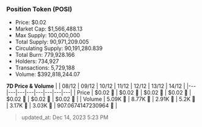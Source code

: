 
  ### Position Token (POSI)
  - Price: $0.02
  - Market Cap: $1,566,488.13
  - Max Supply: 100,000,000
  - Total Supply: 90,971,209.005
  - Circulating Supply: 90,191,280.839
  - Total Burn: 779,928.166
  - Holders: 734,927
  - Transactions: 5,729,188
  - Volume: $392,818,244.07

  **7D Price & Volume**
  | | 08&#x2F;12 | 09&#x2F;12 | 10&#x2F;12 | 11&#x2F;12 | 12&#x2F;12 | 13&#x2F;12 | 14&#x2F;12 |
  |---|---|---|---|---|---|---|---|
  | Price | $0.02 🔻 | $0.02 🚀 | $0.02 🚀 | $0.02 🔻 | $0.02 🚀 | $0.02 🔻 | $0.02 🚀 |
  | Volume | 5.09K 🚀 | 8.77K 🚀 | 2.91K 🔻 | 5.2K 🚀 | 3.17K 🔻 | 3.03K 🔻 | 907.0674147230964 🔻 |

  > updated_at: Dec 14, 2023 5:23 PM

